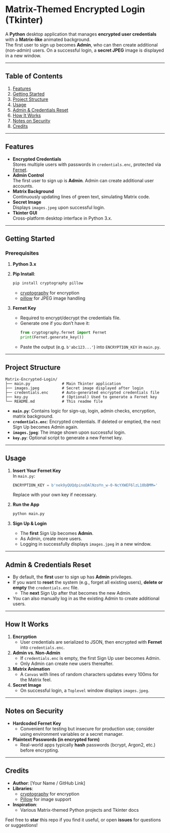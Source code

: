 # Matrix-Themed Encrypted Login (Tkinter)

A **Python** desktop application that manages **encrypted user credentials** with a **Matrix-like** animated background.  
The first user to sign up becomes **Admin**, who can then create additional (non-admin) users. On a successful login, a **secret JPEG** image is displayed in a new window.

---

## Table of Contents
1. [Features](#features)
2. [Getting Started](#getting-started)
3. [Project Structure](#project-structure)
4. [Usage](#usage)
5. [Admin & Credentials Reset](#admin--credentials-reset)
6. [How It Works](#how-it-works)
7. [Notes on Security](#notes-on-security)
8. [Credits](#credits)

---

## Features

- **Encrypted Credentials**  
  Stores multiple users with passwords in `credentials.enc`, protected via [Fernet](https://cryptography.io/en/latest/fernet/).
- **Admin Control**  
  The first user to sign up is **Admin**. Admin can create additional user accounts.
- **Matrix Background**  
  Continuously updating lines of green text, simulating Matrix code.
- **Secret Image**  
  Displays `images.jpeg` upon successful login.
- **Tkinter GUI**  
  Cross-platform desktop interface in Python 3.x.

---

## Getting Started

### Prerequisites

1. **Python 3.x**  
2. **Pip Install**:
   ```bash
   pip install cryptography pillow
   ```
   - [cryptography](https://pypi.org/project/cryptography/) for encryption
   - [pillow](https://pypi.org/project/Pillow/) for JPEG image handling

3. **Fernet Key**  
   - Required to encrypt/decrypt the credentials file.
   - Generate one if you don’t have it:
     ```python
     from cryptography.fernet import Fernet
     print(Fernet.generate_key())
     ```
   - Paste the output (e.g. `b'abc123...'`) into `ENCRYPTION_KEY` in `main.py`.

---

## Project Structure

```
Matrix-Encrypted-Login/
├── main.py              # Main Tkinter application
├── images.jpeg          # Secret image displayed after login
├── credentials.enc      # Auto-generated encrypted credentials file
├── key.py               # (Optional) Used to generate a Fernet key
└── README.md            # This readme file
```

- **`main.py`**: Contains logic for sign-up, login, admin checks, encryption, matrix background.
- **`credentials.enc`**: Encrypted credentials. If deleted or emptied, the next Sign Up becomes Admin again.
- **`images.jpeg`**: The image shown upon successful login.
- **`key.py`**: Optional script to generate a new Fernet key.

---

## Usage

1. **Insert Your Fernet Key**  
   In `main.py`:
   ```python
   ENCRYPTION_KEY = b'nek9yQUQdpinoDAlNzoYn_w-0-NcYXWEF6lzL10bBMM='
   ```
   Replace with your own key if necessary.

2. **Run the App**
   ```bash
   python main.py
   ```
3. **Sign Up & Login**
   - The **first** Sign Up becomes **Admin**.
   - As Admin, create more users.  
   - Logging in successfully displays `images.jpeg` in a new window.

---

## Admin & Credentials Reset

- By default, the **first** user to sign up has **Admin** privileges.  
- If you want to **reset** the system (e.g., forget all existing users), **delete or empty** the `credentials.enc` file.  
  - The **next** Sign Up after that becomes the new Admin.  
- You can also manually log in as the existing Admin to create additional users.

---

## How It Works

1. **Encryption**  
   - User credentials are serialized to JSON, then encrypted with **Fernet** into `credentials.enc`.
2. **Admin vs. Non-Admin**  
   - If `credentials.enc` is empty, the first Sign Up user becomes Admin.  
   - Only Admin can create new users thereafter.
3. **Matrix Animation**  
   - A `Canvas` with lines of random characters updates every 100ms for the Matrix feel.
4. **Secret Image**  
   - On successful login, a `Toplevel` window displays `images.jpeg`.

---

## Notes on Security

- **Hardcoded Fernet Key**  
  - Convenient for testing but insecure for production use; consider using environment variables or a secret manager.
- **Plaintext Passwords (in encrypted form)**  
  - Real-world apps typically **hash** passwords (bcrypt, Argon2, etc.) before encrypting.

---

## Credits

- **Author**: [Your Name / GitHub Link]
- **Libraries**:  
  - [cryptography](https://pypi.org/project/cryptography/) for encryption  
  - [Pillow](https://pypi.org/project/Pillow/) for image support  
- **Inspiration**:  
  - Various Matrix-themed Python projects and Tkinter docs

Feel free to **star** this repo if you find it useful, or open **issues** for questions or suggestions!
```
